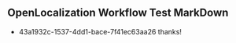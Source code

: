 ## OpenLocalization Workflow Test MarkDown
* 43a1932c-1537-4dd1-bace-7f41ec63aa26 thanks!

<!--HONumber=Aug16_HO1-->


